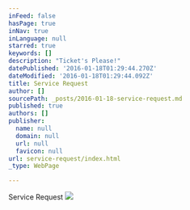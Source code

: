 ```yaml
---
inFeed: false
hasPage: true
inNav: true
inLanguage: null
starred: true
keywords: []
description: "Ticket's Please!"
datePublished: '2016-01-18T01:29:44.270Z'
dateModified: '2016-01-18T01:29:44.092Z'
title: Service Request
author: []
sourcePath: _posts/2016-01-18-service-request.md
published: true
authors: []
publisher:
  name: null
  domain: null
  url: null
  favicon: null
url: service-request/index.html
_type: WebPage

---
```

Service Request
![](https://s3-us-west-2.amazonaws.com/the-grid-img/p/814210f9f231ccedd04bfd535bbe99b299c4ec72.png)